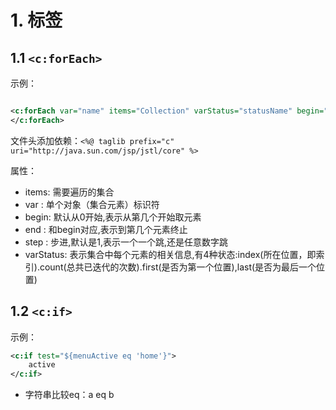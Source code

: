 # 1. 标签

## 1.1 `<c:forEach>`

示例：

```xml

<c:forEach var="name" items="Collection" varStatus="statusName" begin="begin" end="end" step="step">
</c:forEach>
```

文件头添加依赖：`<%@ taglib prefix="c" uri="http://java.sun.com/jsp/jstl/core" %>`

属性：

- items: 需要遍历的集合
- var  : 单个对象（集合元素）标识符
- begin: 默认从0开始,表示从第几个开始取元素
- end  : 和begin对应,表示到第几个元素终止
- step : 步进,默认是1,表示一个一个跳,还是任意数字跳
- varStatus:  表示集合中每个元素的相关信息,有4种状态:index(所在位置，即索引).count(总共已迭代的次数).first(是否为第一个位置),last(是否为最后一个位置)

## 1.2 `<c:if>`

示例：

```xml
<c:if test="${menuActive eq 'home'}">
    active
</c:if>
```

- 字符串比较eq：a eq b